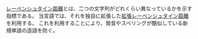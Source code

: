 [レーベンシュタイン距離](https://ja.wikipedia.org/wiki/レーベンシュタイン距離)とは、二つの文字列がどれくらい異なっているかを示す指標である。
当言語では、それを独自に拡張した[拡張レーベンシュタイン距離](https://github.com/See2et/l-distance)を利用する。
これを利用することにより、発音やスペリングが酷似している新規単語の造語を防ぐ。